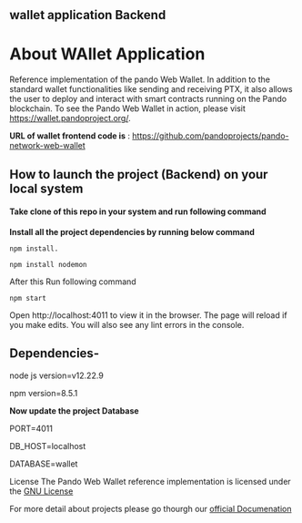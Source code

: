 # 

## wallet application Backend

# About WAllet Application

Reference implementation of the pando Web Wallet. In addition to the standard wallet functionalities like sending and receiving PTX, it also allows the user to deploy and interact with smart contracts running on the Pando blockchain. To see the Pando Web Wallet in action, please visit https://wallet.pandoproject.org/.


**URL of wallet frontend code is** : https://github.com/pandoprojects/pando-network-web-wallet

## How to launch the project (Backend) on your local system

#### Take clone of this repo in your system and run following command

**Install all the project dependencies by running below command**

```
npm install.

```

```
npm install nodemon
```

After this Run following command

```
npm start
```
Open http://localhost:4011 to view it in the browser.
The page will reload if you make edits.
You will also see any lint errors in the console.


## Dependencies-

node js version=v12.22.9

npm version=8.5.1

**Now update the  project Database**

PORT=4011


DB_HOST=localhost


DATABASE=wallet


License
The Pando Web Wallet reference implementation is licensed under the [GNU License](https://github.com/pandoprojects/pando-wallet-node-backend/blob/main/LICENSE)



For more detail about projects please go thourgh our [official Documenation](https://docs.pandoproject.org/) 

